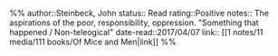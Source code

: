 %%
author::Steinbeck, John
status:: Read
rating::Positive
notes:: The aspirations of the poor, responsibility, oppression. "Something that happened / Non-teleogical"
date-read::2017/04/07
link:: [[1 notes/11 media/111 books/Of Mice and Men|link]]
%%